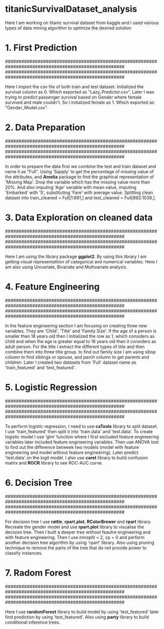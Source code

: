 # titanicSurvivalDataset_analysis
Here I am working on titanic survival dataset from kaggle and I used various types of data mining algorithm to optimize the desired solution

# 1. First Prediction 
####################################################################################################
####################################################################################################


Here I import the csv file of both train and test dataset. Initialized the survival column as 0. Which exported as "Lazy_Predictor.csv".
Later I was trying to predict passenger survival based on Gender where female survived and male couldn't. So I initialized female as 1.
Which exported as "Gender_Model.csv".


# 2. Data Preparation    
####################################################################################################
####################################################################################################

In order to prepare the data first we combine the test and train dataset and name it as "Full". Using 'Sapply' to get the percentage of missing value
of the attributes, and **Amelia** package to find the graphical representation of 'Missing Map'. Drop the variable which has the missing value more than
20%. And also imputing 'Age' variable with mean value, imputing 'Embarked' with 'S', substituting 'Fare' with average value. Splitting clean dataset 
into train_cleaned = Full[1:891,] and test_cleaned = Full[892:1039,]. 


# 3. Data Exploration on cleaned data   
####################################################################################################
####################################################################################################

Here I am using the library package **ggplot2**. By using this library I am getting visual representattion of categorical and numerical variables.
Here I am also using Univariate, Bivariate and Multivariate analysis.

# 4. Feature Engineering   
####################################################################################################
####################################################################################################

In the feature engineering section I am focusing on creating three new variables. They are 'Child', 'Title' and 'Family Size'.
If the age of a person is smaller than 18 years old then I initialized the row as 1, which considers as child and when the age is greater equal to 18 years old then 
it considers as adult person. 
For the title I extract the different types of title and then combine them into three title group. 
to find out family size I am using sibsp column to find siblings or spouse, and parch column to get parents and children.
Later I created two datasets from 'Full' dataset name as 'train_featured' and 'test_featured'.

# 5. Logistic Regression  
####################################################################################################
####################################################################################################

To perform logistic regression, I need to use **caTools** library to split dataset. I use 'train_featured' then split it into 'train.data' and 'test.data'. 
To create logistic model I use 'glm' function where I first excluded feature engineering variables later included feature engineering variables. Then use 
ANOVA test to find out the difference betweek two models (model with feature engineering and model without feature engineering). Later predict 'test.data' 
on the logit model. 
I also use **caret** library to build confusion matrix and **ROCR** library to see ROC-AUC curve.

# 6. Decision Tree  
####################################################################################################
####################################################################################################

For decision tree I use **rattle**, **rpart.plot**, **RColorBrewer** and **rpart** library. Recreate the gender model and use **rpart.plot** library to visualise the 
decision tree. Then I built a deeper tree without feautre engineering and with feature engineering. 
Then I use minsplit = 2, cp = 0 and perform another decision tree algorithm by using 'rpart' library. Also using pruning technique to remove the parts of the tree that do not provide power to classify instances.


# 7. Radom Forest 
####################################################################################################
####################################################################################################

Here I use **randomForest** library to build model by using 'test_featured' later find prediction by using 'test_featured'. Also using **party** library to build conditional inference trees. 















